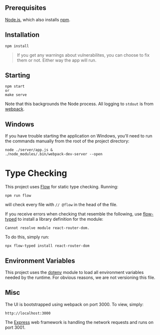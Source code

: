 ## Prerequisites

[Node.js], which also installs [npm].

## Installation

    npm install

> If you get any warnings about vulnerabilites, you can choose to fix them or not.  Either way the app will run.

## Starting

    npm start
    or
    make serve

Note that this backgrounds the Node process.  All logging to `stdout` is from [webpack].

## Windows

If you have trouble starting the application on Windows, you'll need to run the commands manually from the root of the project directory:

    node ./server/app.js &
	./node_modules/.bin/webpack-dev-server --open

# Type Checking

This project uses [Flow] for static type checking.  Running:

    npm run flow

will check every file with `// @flow` in the head of the file.

If you receive errors when checking that resemble the following, use [flow-typed] to install a library definition for the module:

    Cannot resolve module react-router-dom.

To do this, simply run:

    npx flow-typed install react-router-dom

## Environment Variables

This project uses the [dotenv] module to load all environment variables needed by the runtime.  For obvious reasons, we are not versioning this file.

## Misc

The UI is bootstrapped using webpack on port 3000.  To view, simply:

    http://localhost:3000

The [Express] web framework is handling the network requests and runs on port 3001.

[Node.js]: https://nodejs.org/en/
[npm]: https://www.npmjs.com/
[webpack]: https://webpack.js.org/
[Flow]: https://flow.org/
[flow-typed]: https://github.com/flow-typed/flow-typed
[dotenv]: https://www.npmjs.com/package/dotenv
[Express]: https://expressjs.com/

